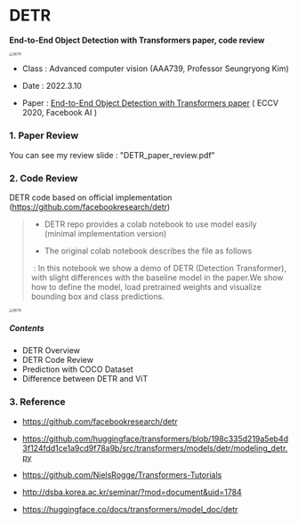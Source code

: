# DETR
**End-to-End Object Detection with Transformers paper, code review**

<img src="/Users/yukyung/Documents/GitHub/detr/img/DETR.png" alt="DETR" style="zoom:40%;" />

* Class : Advanced computer vision (AAA739, Professor Seungryong Kim)
* Date : 2022.3.10

* Paper : [End-to-End Object Detection with Transformers paper]() ( ECCV 2020, Facebook AI ) 



### 1. Paper Review

You can see my review slide : "DETR_paper_review.pdf"



### 2. Code Review

DETR code based on official implementation (https://github.com/facebookresearch/detr)

> * DETR repo provides a colab notebook to use model easily (minimal implementation version)
>
> * The original colab notebook describes the file as follows
>
> ​        : In this notebook we show a demo of DETR (Detection Transformer), with slight differences with the baseline model in the paper.We show how to define the model, load pretrained weights and visualize bounding box and class predictions.



<img src="/Users/yukyung/Documents/GitHub/detr/img/overview.png" alt="DETR" style="zoom:40%;" />

##### Contents 

* DETR Overview
* DETR Code Review
* Prediction with COCO Dataset
* Difference between DETR and ViT 



### 3. Reference

* https://github.com/facebookresearch/detr

* https://github.com/huggingface/transformers/blob/198c335d219a5eb4d3f124fdd1ce1a9cd9f78a9b/src/transformers/models/detr/modeling_detr.py

* https://github.com/NielsRogge/Transformers-Tutorials

* http://dsba.korea.ac.kr/seminar/?mod=document&uid=1784

* https://huggingface.co/docs/transformers/model_doc/detr
